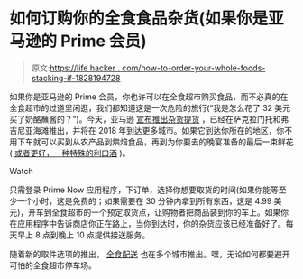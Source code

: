 # 如何订购你的全食食品杂货(如果你是亚马逊的 Prime 会员)

> 原文:[https://life hacker . com/how-to-order-your-whole-foods-stacking-if-1828194728](https://lifehacker.com/how-to-order-your-whole-foods-groceries-for-pick-up-if-1828194728)

如果你是亚马逊的 Prime 会员，你也许可以在全食超市购买食品，而不必真的在全食超市的过道里闲逛，我们都知道这是一次危险的旅行(“我是怎么花了 32 美元买了奶酪蘸酱的？”)。今天，亚马逊 [宣布推出杂货提货](https://media.wholefoodsmarket.com/news/amazon-introduces-grocery-pickup-in-as-little-as-30-minutes-from-select-who) ，已经在萨克拉门托和弗吉尼亚海滩推出，并将在 2018 年到达更多城市。如果它到达你所在的地区，你不用下车就可以买到从农产品到烘焙食品，再到为你要去的晚宴准备的最后一束鲜花( [或者更好，一种特殊的利口酒](https://lifehacker.com/dont-bring-flowers-to-a-party-1825288210) )。

Watch

只需登录 Prime Now 应用程序，下订单，选择你想要取货的时间(如果你能等至少一个小时，这是免费的；如果需要在 30 分钟内拿到所有东西，这是 4.99 美元)，开车到全食超市的一个预定取货点，让购物者把商品装到你的车上。如果你在应用程序中告诉商店你正在路上，当你到达时，你的杂货应该已经准备好了。每天早上 8 点到晚上 10 点提供接送服务。

随着新的取件选项的推出， [全食配送](https://delivery.wholefoodsmarket.com/) 也在多个城市推出。嘿，无论如何都要避开可怕的全食超市停车场。